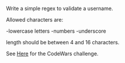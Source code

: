 Write a simple regex to validate a username.

Allowed characters are:

-lowercase letters -numbers -underscore

length should be between 4 and 16 characters.

See
[Here](https://www.codewars.com/kata/simple-validation-of-a-username-with-regex)
for the CodeWars challenge.
